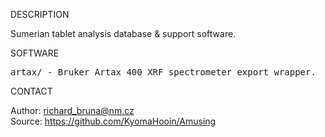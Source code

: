 
DESCRIPTION

Sumerian tablet analysis database  & support software.

SOFTWARE
<pre>
artax/ - Bruker Artax 400 XRF spectrometer export wrapper.
</pre>
CONTACT

Author: richard_bruna@nm.cz<br>
Source: https://github.com/KyomaHooin/Amusing

